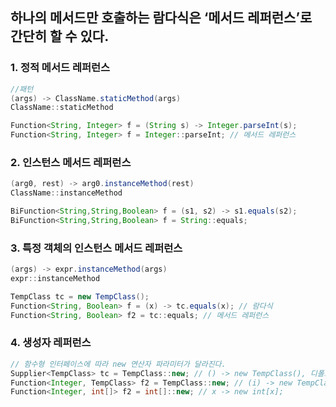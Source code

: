 ## **하나의 메서드만 호출하는 람다식은 ‘메서드 레퍼런스’로 간단히 할 수 있다.**


### **1. 정적 메서드 레퍼런스**

```java
//패턴
(args) -> ClassName.staticMethod(args)
ClassName::staticMethod

Function<String, Integer> f = (String s) -> Integer.parseInt(s);
Function<String, Integer> f = Integer::parseInt; // 메서드 레퍼런스
```

### **2. 인스턴스 메서드 레퍼런스**

```java
(arg0, rest) -> arg0.instanceMethod(rest)
ClassName::instanceMethod

BiFunction<String,String,Boolean> f = (s1, s2) -> s1.equals(s2);
BiFunction<String,String,Boolean> f = String::equals;
```

### **3. 특정 객체의 인스턴스 메서드 레퍼런스**

```java
(args) -> expr.instanceMethod(args)
expr::instanceMethod

TempClass tc = new TempClass();
Function<String, Boolean> f = (x) -> tc.equals(x); // 람다식
Function<String, Boolean> f2 = tc::equals; // 메서드 레퍼런스
```

### **4. 생성자 레퍼런스**
```java
// 함수형 인터페이스에 따라 new 연산자 파라미터가 달라진다.
Supplier<TempClass> tc = TempClass::new; // () -> new TempClass(), 디폴트 생성자
Function<Integer, TempClass> f2 = TempClass::new; // (i) -> new TempClass(i)
Function<Integer, int[]> f2 = int[]::new; // x -> new int[x];
```
